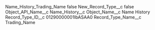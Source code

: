 <?xml version="1.0" encoding="UTF-8"?>
<CustomMetadata xmlns="http://soap.sforce.com/2006/04/metadata" xmlns:xsi="http://www.w3.org/2001/XMLSchema-instance" xmlns:xsd="http://www.w3.org/2001/XMLSchema">
    <label>Name_History_Trading_Name</label>
    <protected>false</protected>
    <values>
        <field>New_Record_Type__c</field>
        <value xsi:type="xsd:boolean">false</value>
    </values>
    <values>
        <field>Object_API_Name__c</field>
        <value xsi:type="xsd:string">Name_History__c</value>
    </values>
    <values>
        <field>Object_Name__c</field>
        <value xsi:type="xsd:string">Name History</value>
    </values>
    <values>
        <field>Record_Type_ID__c</field>
        <value xsi:type="xsd:string">01290000001IbASAA0</value>
    </values>
    <values>
        <field>Record_Type_Name__c</field>
        <value xsi:type="xsd:string">Trading_Name</value>
    </values>
</CustomMetadata>
